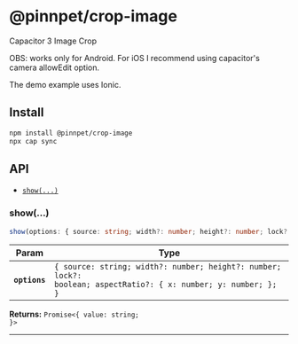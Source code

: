 # @pinnpet/crop-image

Capacitor 3 Image Crop

OBS: works only for Android. For iOS I recommend using capacitor's camera allowEdit option.

The demo example uses Ionic.

## Install

```bash
npm install @pinnpet/crop-image
npx cap sync
```

## API

<docgen-index>

* [`show(...)`](#show)

</docgen-index>

<docgen-api>
<!--Update the source file JSDoc comments and rerun docgen to update the docs below-->

### show(...)

```typescript
show(options: { source: string; width?: number; height?: number; lock?: boolean; aspectRatio?: { x: number; y: number; }; }) => Promise<{ value: string; }>
```

| Param         | Type                                                                                                                       |
| ------------- | -------------------------------------------------------------------------------------------------------------------------- |
| **`options`** | <code>{ source: string; width?: number; height?: number; lock?: boolean; aspectRatio?: { x: number; y: number; }; }</code> |

**Returns:** <code>Promise&lt;{ value: string; }&gt;</code>

--------------------

</docgen-api>
